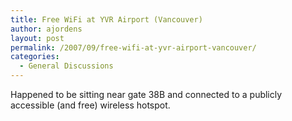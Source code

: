 ```yaml
---
title: Free WiFi at YVR Airport (Vancouver)
author: ajordens
layout: post
permalink: /2007/09/free-wifi-at-yvr-airport-vancouver/
categories:
  - General Discussions
---
```

Happened to be sitting near gate 38B and connected to a publicly accessible (and free) wireless hotspot.